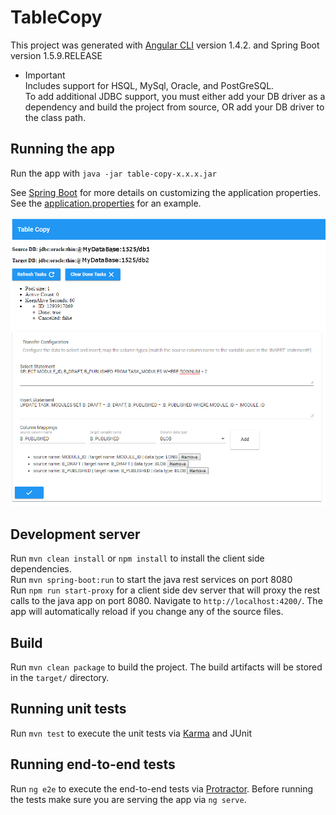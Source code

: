 # TableCopy

This project was generated with [Angular CLI](https://github.com/angular/angular-cli) version 1.4.2. and Spring Boot version 1.5.9.RELEASE  

* Important  
Includes support for HSQL, MySql, Oracle, and PostGreSQL.  
To add additional JDBC support, you must either add your DB driver as a dependency and build the project from source, OR add your DB driver to the class path.  

## Running the app  
Run the app with `java -jar table-copy-x.x.x.jar`  

See [Spring Boot](https://docs.spring.io/spring-boot/docs/current/reference/html/boot-features-external-config.html#boot-features-external-config-application-property-files) for more details on customizing the application properties.  
See the [application.properties](./src/main/resources/application.properties) for an example.  

![example](./src/test/resources/img/example.png)  

## Development server
Run `mvn clean install` or `npm install` to install the client side dependencies.  
Run `mvn spring-boot:run` to start the java rest services on port 8080   
Run `npm run start-proxy` for a client side dev server that will proxy the rest calls to the java app on port 8080. Navigate to `http://localhost:4200/`. The app will automatically reload if you change any of the source files.

## Build

Run `mvn clean package` to build the project. The build artifacts will be stored in the `target/` directory.

## Running unit tests

Run `mvn test` to execute the unit tests via [Karma](https://karma-runner.github.io) and JUnit

## Running end-to-end tests

Run `ng e2e` to execute the end-to-end tests via [Protractor](http://www.protractortest.org/).
Before running the tests make sure you are serving the app via `ng serve`.

